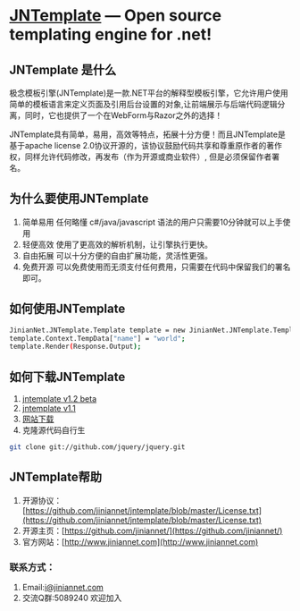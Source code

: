 ﻿[JNTemplate](http://www.jiniannet.com/) — Open source templating engine for .net!
==================================================

JNTemplate 是什么
--------------------------------------

极念模板引擎(JNTemplate)是一款.NET平台的解释型模板引擎，它允许用户使用简单的模板语言来定义页面及引用后台设置的对象,让前端展示与后端代码逻辑分离，同时，它也提供了一个在WebForm与Razor之外的选择！

JNTemplate具有简单，易用，高效等特点，拓展十分方便！而且JNTemplate是基于apache license 2.0协议开源的，该协议鼓励代码共享和尊重原作者的著作权，同样允许代码修改，再发布（作为开源或商业软件）, 但是必须保留作者署名。


为什么要使用JNTemplate
--------------------------------------
1. 简单易用 任何略懂 c#/java/javascript 语法的用户只需要10分钟就可以上手使用
2. 轻便高效 使用了更高效的解析机制，让引擎执行更快。
3. 自由拓展 可以十分方便的自由扩展功能，灵活性更强。
4. 免费开源 可以免费使用而无须支付任何费用，只需要在代码中保留我们的署名即可。


如何使用JNTemplate
--------------------------------------
```bash
JinianNet.JNTemplate.Template template = new JinianNet.JNTemplate.Template("hello,$name!");
template.Context.TempData["name"] = "world";
template.Render(Response.Output);
```


如何下载JNTemplate
--------------------------------------
1. [jntemplate v1.2 beta](http://down.jiniannet.com/jntemplate-v1.2-beta(1.2.0.4).zip)
2. [jntemplate v1.1](http://down.jiniannet.com/jntemplate-v1.1(1.1.34).zip)
3. [网站下载](http://pan.baidu.com/s/1jGigCpo#dir/path=%2FJNTemplate%2FDLL)
4. 克隆源代码自行生

```bash
git clone git://github.com/jquery/jquery.git
```

JNTemplate帮助
--------------------------------------
1. 开源协议：[https://github.com/jiniannet/jntemplate/blob/master/License.txt](https://github.com/jiniannet/jntemplate/blob/master/License.txt)
2. 开源主页：[https://github.com/jiniannet/](https://github.com/jiniannet/)
3. 官方网站：[http://www.jiniannet.com](http://www.jiniannet.com)

### 联系方式：
1. Email:i@jiniannet.com
2. 交流Q群:5089240 欢迎加入